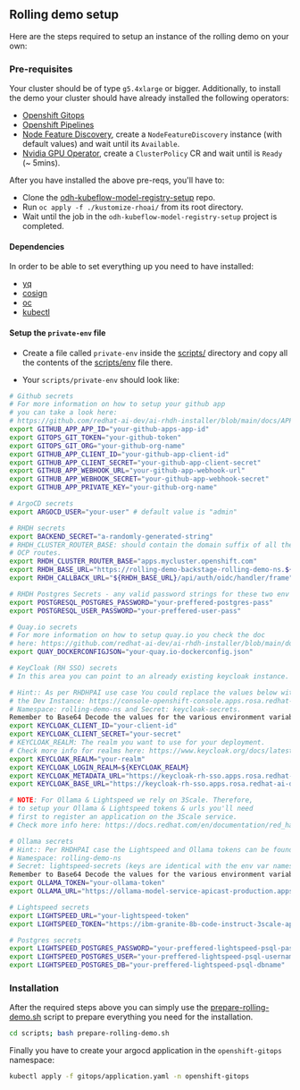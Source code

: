 ## Rolling demo setup

Here are the steps required to setup an instance of the rolling demo on your own:

### Pre-requisites

Your cluster should be of type `g5.4xlarge` or bigger. Additionally, to install the demo your cluster should have already installed the following operators:

- [Openshift Gitops](https://www.redhat.com/en/technologies/cloud-computing/openshift/gitops)
- [Openshift Pipelines](https://www.redhat.com/en/technologies/cloud-computing/openshift/pipelines)
- [Node Feature Discovery](https://docs.redhat.com/en/documentation/openshift_container_platform/4.10/html/specialized_hardware_and_driver_enablement/node-feature-discovery-operator), create a `NodeFeatureDiscovery` instance (with default values) and wait until its `Available`.
- [Nvidia GPU Operator](https://docs.nvidia.com/datacenter/cloud-native/gpu-operator/latest/index.html), create a `ClusterPolicy` CR and wait until is `Ready` (~ 5mins).

After you have installed the above pre-reqs, you'll have to:

- Clone the [odh-kubeflow-model-registry-setup](https://github.com/redhat-ai-dev/odh-kubeflow-model-registry-setup) repo.
- Run `oc apply -f ./kustomize-rhoai/` from its root directory.
- Wait until the job in the `odh-kubeflow-model-registry-setup` project is completed.

#### Dependencies

In order to be able to set everything up you need to have installed:

- [yq](https://github.com/mikefarah/yq)
- [cosign](https://docs.sigstore.dev/cosign/system_config/installation/)
- [oc](https://docs.redhat.com/en/documentation/openshift_container_platform/4.8/html/cli_tools/openshift-cli-oc)
- [kubectl](https://kubernetes.io/docs/reference/kubectl/)

#### Setup the `private-env` file

- Create a file called `private-env` inside the [scripts/](./scripts/) directory and copy all the contents of the [scripts/env](./scripts/env) file there.

- Your `scripts/private-env` should look like:

```bash
# Github secrets
# For more information on how to setup your github app
# you can take a look here:
# https://github.com/redhat-ai-dev/ai-rhdh-installer/blob/main/docs/APP-SETUP.md
export GITHUB_APP_APP_ID="your-github-apps-app-id"
export GITOPS_GIT_TOKEN="your-github-token"
export GITOPS_GIT_ORG="your-github-org-name"
export GITHUB_APP_CLIENT_ID="your-github-app-client-id"
export GITHUB_APP_CLIENT_SECRET="your-github-app-client-secret"
export GITHUB_APP_WEBHOOK_URL="your-github-app-webhook-url"
export GITHUB_APP_WEBHOOK_SECRET="your-github-app-webhook-secret"
export GITHUB_APP_PRIVATE_KEY="your-github-org-name"

# ArgoCD secrets
export ARGOCD_USER="your-user" # default value is "admin"

# RHDH secrets
export BACKEND_SECRET="a-randomly-generated-string"
# RHDH_CLUSTER_ROUTER_BASE: should contain the domain suffix of all the
# OCP routes.
export RHDH_CLUSTER_ROUTER_BASE="apps.mycluster.openshift.com"
export RHDH_BASE_URL="https://rolling-demo-backstage-rolling-demo-ns.${RHDH_CLUSTER_ROUTER_BASE}" # this is the route for the RHDH console
export RHDH_CALLBACK_URL="${RHDH_BASE_URL}/api/auth/oidc/handler/frame"

# RHDH Postgres Secrets - any valid password strings for these two env vars will do
export POSTGRESQL_POSTGRES_PASSWORD="your-preffered-postgres-pass"
export POSTGRESQL_USER_PASSWORD="your-preffered-user-pass"

# Quay.io secrets
# For more information on how to setup quay.io you check the doc
# here: https://github.com/redhat-ai-dev/ai-rhdh-installer/blob/main/docs/APP-SETUP.md#quay-setup
export QUAY_DOCKERCONFIGJSON="your-quay.io-dockerconfig.json"

# KeyCloak (RH SSO) secrets
# In this area you can point to an already existing keycloak instance.

# Hint:: As per RHDHPAI use case You could replace the values below with the ones in
# the Dev Instance: https://console-openshift-console.apps.rosa.redhat-ai-dev.m6no.p3.openshiftapps.com/
# Namespace: rolling-demo-ns and Secret: keycloak-secrets.
Remember to Base64 Decode the values for the various environment variables stored in the `keycloak-secrets`.
export KEYCLOAK_CLIENT_ID="your-client-id"
export KEYCLOAK_CLIENT_SECRET="your-secret"
# KEYCLOAK_REALM: The realm you want to use for your deployment.
# Check more info for realms here: https://www.keycloak.org/docs/latest/server_admin/index.html#_configuring-realms
export KEYCLOAK_REALM="your-realm"
export KEYCLOAK_LOGIN_REALM=${KEYCLOAK_REALM}
export KEYCLOAK_METADATA_URL="https://keycloak-rh-sso.apps.rosa.redhat-ai-dev.m6no.p3.openshiftapps.com/auth/realms/${KEYCLOAK_REALM}"
export KEYCLOAK_BASE_URL="https://keycloak-rh-sso.apps.rosa.redhat-ai-dev.m6no.p3.openshiftapps.com/auth"

# NOTE: For Ollama & Lightspeed we rely on 3Scale. Therefore,
# to setup your Ollama & Lightspeed tokens & urls you'll need
# first to register an application on the 3Scale service.
# Check more info here: https://docs.redhat.com/en/documentation/red_hat_3scale_api_management/2.11/html/getting_started/first-steps-with-threescale_configuring-your-api

# Ollama secrets
# Hint:: Per RHDHPAI case the Lightspeed and Ollama tokens can be found in https://console-openshift-console.apps.rosa.redhat-ai-dev.m6no.p3.openshiftapps.com/
# Namespace: rolling-demo-ns
# Secret: lightspeed-secrets (keys are identical with the env var names below).
Remember to Base64 Decode the values for the various environment variables stored in the `keycloak-secrets`.
export OLLAMA_TOKEN="your-ollama-token"
export OLLAMA_URL="https://ollama-model-service-apicast-production.apps.rosa.redhat-ai-dev.m6no.p3.openshiftapps.com:443/v1"

# Lightspeed secrets
export LIGHTSPEED_URL="your-lightspeed-token"
export LIGHTSPEED_TOKEN="https://ibm-granite-8b-code-instruct-3scale-apicast-production.apps.rosa.redhat-ai-dev.m6no.p3.openshiftapps.com"

# Postgres secrets
export LIGHTSPEED_POSTGRES_PASSWORD="your-preffered-lightspeed-psql-password"
export LIGHTSPEED_POSTGRES_USER="your-preffered-lightspeed-psql-username"
export LIGHTSPEED_POSTGRES_DB="your-preffered-lightspeed-psql-dbname"
```

### Installation

After the required steps above you can simply use the [prepare-rolling-demo.sh](./scripts/prepare-rolling-demo.sh) script to prepare everything you need for the installation.

```bash
cd scripts; bash prepare-rolling-demo.sh
```

Finally you have to create your argocd application in the `openshift-gitops` namespace:

```bash
kubectl apply -f gitops/application.yaml -n openshift-gitops
```

